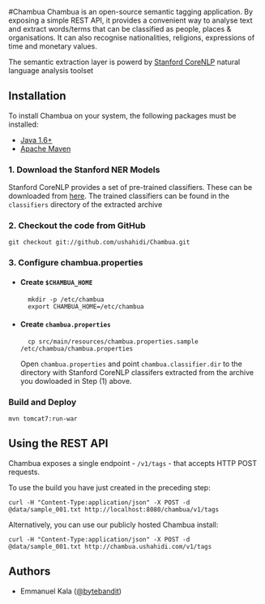 #Chambua
Chambua is an open-source semantic tagging application. By exposing a simple REST API, it provides a convenient way to analyse text and extract words/terms that can be classified as people, places & organisations. It can also recognise nationalities, religions, expressions of time and monetary values.

The semantic extraction layer is powerd by [Stanford CoreNLP](http://nlp.stanford.edu/software/corenlp.shtml) natural language analysis toolset

## Installation
To install Chambua on your system, the following packages must be installed:

* [Java 1.6+](http://www.oracle.com/technetwork/java/index.html)
* [Apache Maven](http://maven.apache.org)


### 1. Download the Stanford NER Models
Stanford CoreNLP provides a set of pre-trained classifiers. These can be downloaded from [here](http://nlp.stanford.edu/software/CRF-NER.shtml). The trained classifiers can be found in the ``classifiers`` directory of the extracted archive

### 2. Checkout the code from GitHub

	git checkout git://github.com/ushahidi/Chambua.git

### 3. Configure chambua.properties

* #### Create ``$CHAMBUA_HOME``
	
		mkdir -p /etc/chambua
		export CHAMBUA_HOME=/etc/chambua

* #### Create ``chambua.properties``
	
		cp src/main/resources/chambua.properties.sample /etc/chambua/chambua.properties

	Open ``chambua.properties`` and point ``chambua.classifier.dir`` to the directory with 	Stanford CoreNLP classifers extracted from the archive you dowloaded in Step (1) above.

### Build and Deploy

	mvn tomcat7:run-war

## Using the REST API
Chambua exposes a single endpoint - ``/v1/tags`` - that accepts HTTP POST requests.

To use the build you have just created in the preceding step:

	curl -H "Content-Type:application/json" -X POST -d @data/sample_001.txt http://localhost:8080/chambua/v1/tags
	
Alternatively, you can use our publicly hosted Chambua install:

	curl -H "Content-Type:application/json" -X POST -d @data/sample_001.txt http://chambua.ushahidi.com/v1/tags

## Authors
* Emmanuel Kala ([@bytebandit](https://twitter.com/bytebandit))

